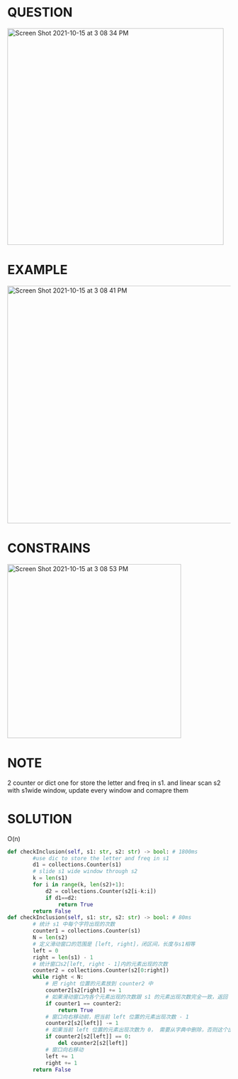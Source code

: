 # QUESTION 
<img width="488" alt="Screen Shot 2021-10-15 at 3 08 34 PM" src="https://user-images.githubusercontent.com/64442606/137540093-a141405f-29bc-41d3-97e2-6d869a266066.png">

# EXAMPLE
<img width="535" alt="Screen Shot 2021-10-15 at 3 08 41 PM" src="https://user-images.githubusercontent.com/64442606/137540110-cb5f075b-ab93-4281-a6e6-b8badf519ece.png">

# CONSTRAINS 
<img width="392" alt="Screen Shot 2021-10-15 at 3 08 53 PM" src="https://user-images.githubusercontent.com/64442606/137540130-fe5bfb38-c0df-404e-8923-86589bf9b28f.png">

# NOTE
2 counter or dict one for store the letter and freq in s1. and linear scan s2 with s1wide window, update every window and comapre them
# SOLUTION 
O(n) 
```python
def checkInclusion(self, s1: str, s2: str) -> bool: # 1800ms
        #use dic to store the letter and freq in s1
        d1 = collections.Counter(s1)
        # slide s1 wide window through s2
        k = len(s1)
        for i in range(k, len(s2)+1):
            d2 = collections.Counter(s2[i-k:i])
            if d1==d2:
                return True
        return False
def checkInclusion(self, s1: str, s2: str) -> bool: # 80ms
        # 统计 s1 中每个字符出现的次数
        counter1 = collections.Counter(s1)
        N = len(s2)
        # 定义滑动窗口的范围是 [left, right]，闭区间，长度与s1相等
        left = 0
        right = len(s1) - 1
        # 统计窗口s2[left, right - 1]内的元素出现的次数
        counter2 = collections.Counter(s2[0:right])
        while right < N:
            # 把 right 位置的元素放到 counter2 中
            counter2[s2[right]] += 1
            # 如果滑动窗口内各个元素出现的次数跟 s1 的元素出现次数完全一致，返回 True
            if counter1 == counter2:
                return True
            # 窗口向右移动前，把当前 left 位置的元素出现次数 - 1
            counter2[s2[left]] -= 1
            # 如果当前 left 位置的元素出现次数为 0， 需要从字典中删除，否则这个出现次数为 0 的元素会影响两 counter 之间的比较
            if counter2[s2[left]] == 0:
                del counter2[s2[left]]
            # 窗口向右移动
            left += 1
            right += 1
        return False
```

